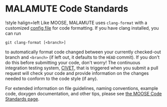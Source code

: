 # MALAMUTE Code Standards

!style halign=left
Like MOOSE, MALAMUTE uses `clang-format` with a customized
[config file](https://github.com/idaholab/malamute/blob/devel/.clang-format)
for code formatting. If you have clang installed, you can run

```
git clang-format [<branch>]
```

to automatically format code changed between your currently checked-out branch
and `<branch>` (if left out, it defaults to the `HEAD` commit). If you don't do
this before submitting your code, don't worry! The continuous integration
testing system, [CIVET](https://civet.inl.gov), that is triggered when
you submit a pull request will check your code and provide information on the
changes needed to conform to the code style (if any).

For extended information on file guidelines, naming conventions, example code,
doxygen documentation, and other tips, please see
[the MOOSE Code Standards page](https://mooseframework.inl.gov/sqa/framework_scs.html).
